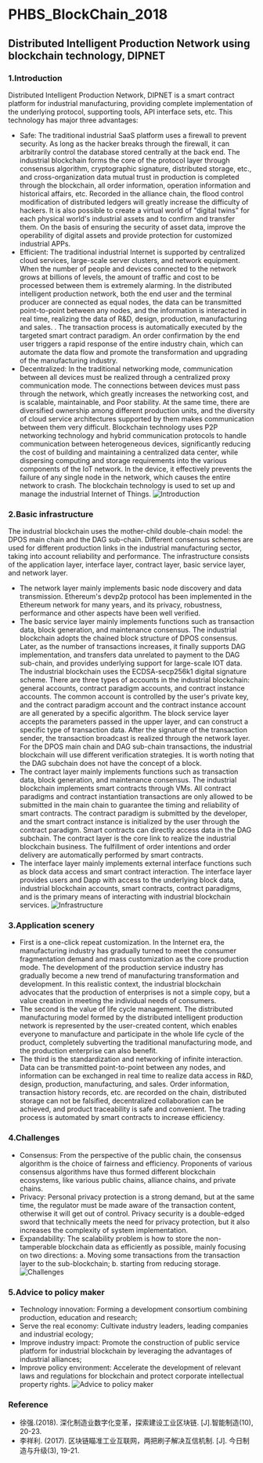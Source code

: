 # PHBS_BlockChain_2018
## Distributed Intelligent Production Network using blockchain technology, DIPNET
### 1.Introduction
Distributed Intelligent Production Network, DIPNET is a smart contract platform for industrial manufacturing, providing complete implementation of the underlying protocol, supporting tools, API interface sets, etc. This technology has major three advantages:
  * Safe: The traditional industrial SaaS platform uses a firewall to prevent security. As long as the hacker breaks through the firewall, it can arbitrarily control the database stored centrally at the back end. The industrial blockchain forms the core of the protocol layer through consensus algorithm, cryptographic signature, distributed storage, etc., and cross-organization data mutual trust in production is completed through the blockchain, all order information, operation information and historical affairs, etc. Recorded in the alliance chain, the flood control modification of distributed ledgers will greatly increase the difficulty of hackers. It is also possible to create a virtual world of "digital twins" for each physical world's industrial assets and to confirm and transfer them. On the basis of ensuring the security of asset data, improve the operability of digital assets and provide protection for customized industrial APPs.
 * Efficient: The traditional industrial Internet is supported by centralized cloud services, large-scale server clusters, and network equipment. When the number of people and devices connected to the network grows at billions of levels, the amount of traffic and cost to be processed between them is extremely alarming. In the distributed intelligent production network, both the end user and the terminal producer are connected as equal nodes, the data can be transmitted point-to-point between any nodes, and the information is interacted in real time, realizing the data of R&D, design, production, manufacturing and sales. . The transaction process is automatically executed by the targeted smart contract paradigm. An order confirmation by the end user triggers a rapid response of the entire industry chain, which can automate the data flow and promote the transformation and upgrading of the manufacturing industry.
 * Decentralized: In the traditional networking mode, communication between all devices must be realized through a centralized proxy communication mode. The connections between devices must pass through the network, which greatly increases the networking cost, and is scalable, maintainable, and Poor stability. At the same time, there are diversified ownership among different production units, and the diversity of cloud service architectures supported by them makes communication between them very difficult. Blockchain technology uses P2P networking technology and hybrid communication protocols to handle communication between heterogeneous devices, significantly reducing the cost of building and maintaining a centralized data center, while dispersing computing and storage requirements into the various components of the IoT network. In the device, it effectively prevents the failure of any single node in the network, which causes the entire network to crash. The blockchain technology is used to set up and manage the industrial Internet of Things.
![Introduction](https://github.com/jiangkai-pku/PHBS_BlockChain_2018/blob/master/Introduction.png)
### 2.Basic infrastructure
The industrial blockchain uses the mother-child double-chain model: the DPOS main chain and the DAG sub-chain. Different consensus schemes are used for different production links in the industrial manufacturing sector, taking into account reliability and performance. The infrastructure consists of the application layer, interface layer, contract layer, basic service layer, and network layer.
 * The network layer mainly implements basic node discovery and data transmission. Ethereum's devp2p protocol has been implemented in the Ethereum network for many years, and its privacy, robustness, performance and other aspects have been well verified.
 * The basic service layer mainly implements functions such as transaction data, block generation, and maintenance consensus. The industrial blockchain adopts the chained block structure of DPOS consensus. Later, as the number of transactions increases, it finally supports DAG implementation, and transfers data unrelated to payment to the DAG sub-chain, and provides underlying support for large-scale IOT data. The industrial blockchain uses the ECDSA-secp256k1 digital signature scheme. There are three types of accounts in the industrial blockchain: general accounts, contract paradigm accounts, and contract instance accounts. The common account is controlled by the user's private key, and the contract paradigm account and the contract instance account are all generated by a specific algorithm. The block service layer accepts the parameters passed in the upper layer, and can construct a specific type of transaction data. After the signature of the transaction sender, the transaction broadcast is realized through the network layer. For the DPOS main chain and DAG sub-chain transactions, the industrial blockchain will use different verification strategies. It is worth noting that the DAG subchain does not have the concept of a block.
 * The contract layer mainly implements functions such as transaction data, block generation, and maintenance consensus. The industrial blockchain implements smart contracts through VMs. All contract paradigms and contract instantiation transactions are only allowed to be submitted in the main chain to guarantee the timing and reliability of smart contracts. The contract paradigm is submitted by the developer, and the smart contract instance is initialized by the user through the contract paradigm. Smart contracts can directly access data in the DAG subchain. The contract layer is the core link to realize the industrial blockchain business. The fulfillment of order intentions and order delivery are automatically performed by smart contracts.
 * The interface layer mainly implements external interface functions such as block data access and smart contract interaction. The interface layer provides users and Dapp with access to the underlying block data, industrial blockchain accounts, smart contracts, contract paradigms, and is the primary means of interacting with industrial blockchain services.
![Infrastructure](https://github.com/jiangkai-pku/PHBS_BlockChain_2018/blob/master/Infrastructure.png)
### 3.Application scenery
 * First is a one-click repeat customization. In the Internet era, the manufacturing industry has gradually turned to meet the consumer fragmentation demand and mass customization as the core production mode. The development of the production service industry has gradually become a new trend of manufacturing transformation and development. In this realistic context, the industrial blockchain advocates that the production of enterprises is not a simple copy, but a value creation in meeting the individual needs of consumers.
 * The second is the value of life cycle management. The distributed manufacturing model formed by the distributed intelligent production network is represented by the user-created content, which enables everyone to manufacture and participate in the whole life cycle of the product, completely subverting the traditional manufacturing mode, and the production enterprise can also benefit.
 * The third is the standardization and networking of infinite interaction. Data can be transmitted point-to-point between any nodes, and information can be exchanged in real time to realize data access in R&D, design, production, manufacturing, and sales. Order information, transaction history records, etc. are recorded on the chain, distributed storage can not be falsified, decentralized collaboration can be achieved, and product traceability is safe and convenient. The trading process is automated by smart contracts to increase efficiency.
### 4.Challenges
 * Consensus: From the perspective of the public chain, the consensus algorithm is the choice of fairness and efficiency. Proponents of various consensus algorithms have thus formed different blockchain ecosystems, like various public chains, alliance chains, and private chains.
 * Privacy: Personal privacy protection is a strong demand, but at the same time, the regulator must be made aware of the transaction content, otherwise it will get out of control. Privacy security is a double-edged sword that technically meets the need for privacy protection, but it also increases the complexity of system implementation.
 * Expandability: The scalability problem is how to store the non-tamperable blockchain data as efficiently as possible, mainly focusing on two directions: a. Moving some transactions from the transaction layer to the sub-blockchain; b. starting from reducing storage.
![Challenges](https://github.com/jiangkai-pku/PHBS_BlockChain_2018/blob/master/Challenges.png)
### 5.Advice to policy maker
 * Technology innovation: Forming a development consortium combining production, education and research;
 * Serve the real economy: Cultivate industry leaders, leading companies and industrial ecology;
 * Improve industry impact: Promote the construction of public service platform for industrial blockchain by leveraging the advantages of industrial alliances;
 * Improve policy environment: Accelerate the development of relevant laws and regulations for blockchain and protect corporate intellectual property rights.
![Advice to policy maker](https://github.com/jiangkai-pku/PHBS_BlockChain_2018/blob/master/Advice%20to%20policy%20maker.png)
### Reference
 * 徐强.(2018). 深化制造业数字化变革，探索建设工业区块链. [J].智能制造(10), 20-23.
 * 李祥利. (2017). 区块链瞄准工业互联网，两把刷子解决互信机制. [J]. 今日制造与升级(3), 19-21.
